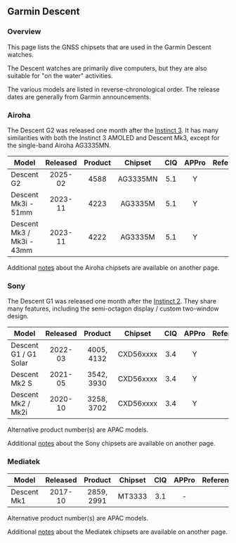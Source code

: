 ## Garmin Descent

### Overview

This page lists the GNSS chipsets that are used in the Garmin Descent watches.

The Descent watches are primarily dive computers, but they are also suitable for "on the water" activities.

The various models are listed in reverse-chronological order. The release dates are generally from Garmin announcements.



### Airoha

The Descent G2 was released one month after the [Instinct 3](instinct.md). It has many similarities with both the Instinct 3 AMOLED and Descent Mk3, except for the single-band Airoha AG3335MN.

| Model                       | Released   | Product | Chipset | CIQ | APPro | References |
| --------------------------- | :--------: | :--------: | :--------: | :--------: | :--------: | -------- |
| Descent G2 | 2025-02 | 4588 | AG3335MN | 5.1 | Y |  |
| Descent Mk3i - 51mm | 2023-11 | 4223 | AG3335M | 5.1 | Y | |
| Descent Mk3 / Mk3i - 43mm | 2023-11 | 4222 | AG3335M | 5.1 | Y | |

Additional [notes](../../../chipsets/airoha/devices.md) about the Airoha chipsets are available on another page.



### Sony

The Descent G1 was released one month after the [Instinct 2](instinct.md). They share many features, including the semi-octagon display / custom two-window design.

| Model                       | Released   | Product | Chipset | CIQ | APPro | References |
| --------------------------- | :--------: | :--------: | :--------: | :--------: | :--------: | -------- |
| Descent G1 / G1 Solar | 2022-03 | 4005, 4132 | CXD56xxxx | 3.4 | Y | |
| Descent Mk2 S | 2021-05 | 3542, 3930 | CXD56xxxx | 3.4 | Y | |
| Descent Mk2 / Mk2i | 2020-10 | 3258, 3702 | CXD56xxxx | 3.4 | Y | |

Alternative product number(s) are APAC models.

Additional [notes](../../../chipsets/sony/devices.md) about the Sony chipsets are available on another page.



### Mediatek

| Model                       | Released   | Product | Chipset | CIQ | APPro | References |
| --------------------------- | :--------: | :--------: | :--------: | :--------: | :--------: | -------- |
| Descent Mk1 | 2017-10 | 2859, 2991 | MT3333  | 3.1 | - |                                                              |

Alternative product number(s) are APAC models.

Additional [notes](../../../chipsets/mediatek/devices.md) about the Mediatek chipsets are available on another page.

